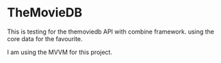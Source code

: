 # TheMovieDB

This is testing for the themoviedb API with combine framework. using the core data for the favourite.

I am using the MVVM for this project.